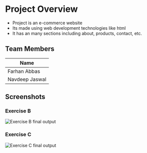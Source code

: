 # Project Overview

- Project is an e-commerce website 
- Its made using web development technologies like html
- It has an many sections including about, products, contact, etc.

## Team Members

| Name            |
|-----------------|
| Farhan Abbas    |
| Navdeep Jaswal  |

## Screenshots

### Exercise B

![Exercise B final output](./ExerciseB.gif)

### Exercise C

![Exercise C final output](./ExerciseC.gif)